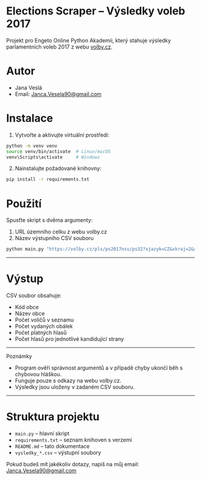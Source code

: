 
# Elections Scraper – Výsledky voleb 2017

Projekt pro Engeto Online Python Akademii, který stahuje výsledky parlamentních voleb 2017 z webu [volby.cz](https://www.volby.cz).


# Autor

- Jana Veslá  
- Email: Janca.Vesela90@gmail.com


# Instalace

1. Vytvořte a aktivujte virtuální prostředí:

```bash
python -m venv venv
source venv/bin/activate  # Linux/macOS
venv\Scripts\activate     # Windows
```

2. Nainstalujte požadované knihovny:

```bash
pip install -r requirements.txt
```



# Použití

Spusťte skript s dvěma argumenty:

1. URL územního celku z webu volby.cz
2. Název výstupního CSV souboru

```bash
python main.py "https://volby.cz/pls/ps2017nss/ps32?xjazyk=CZ&xkraj=2&xnumnuts=2103" vysledky_benesov.csv
```

---

# Výstup

CSV soubor obsahuje:

* Kód obce
* Název obce
* Počet voličů v seznamu
* Počet vydaných obálek
* Počet platných hlasů
* Počet hlasů pro jednotlivé kandidující strany

---

 Poznámky

* Program ověří správnost argumentů a v případě chyby ukončí běh s chybovou hláškou.
* Funguje pouze s odkazy na webu volby.cz.
* Výsledky jsou uloženy v zadaném CSV souboru.

---

# Struktura projektu

* `main.py` – hlavní skript
* `requirements.txt` – seznam knihoven s verzemi
* `README.md` – tato dokumentace
* `vysledky_*.csv` – výstupní soubory


Pokud budeš mít jakékoliv dotazy, napiš na můj email: [Janca.Vesela90@gmail.com](mailto:Janca.Vesela90@gmail.com)
